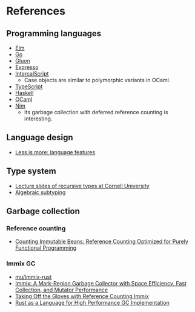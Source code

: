# References

## Programming languages

- [Elm](https://github.com/elm)
- [Go](https://github.com/golang/go)
- [Gluon](https://github.com/gluon-lang/gluon)
- [Expresso](https://github.com/willtim/Expresso)
- [IntercalScript](https://github.com/Storyyeller/IntercalScript)
  - Case objects are similar to polymorphic variants in OCaml.
- [TypeScript](https://github.com/microsoft/TypeScript)
- [Haskell](https://github.com/ghc/ghc)
- [OCaml](https://github.com/ocaml/ocaml)
- [Nim](https://github.com/nim-lang/Nim)
  - Its garbage collection with deferred reference counting is interesting.

## Language design

- [Less is more: language features](https://blog.ploeh.dk/2015/04/13/less-is-more-language-features/)

## Type system

- [Lecture slides of recursive types at Cornell University](https://www.cs.cornell.edu/courses/cs4110/2012fa/lectures/lecture27.pdf)
- [Algebraic subtyping](https://www.cl.cam.ac.uk/~sd601/thesis.pdf)

## Garbage collection

### Reference counting

- [Counting Immutable Beans: Reference Counting Optimized for Purely Functional Programming](https://arxiv.org/abs/1908.05647)

### Immix GC

- [mu/immix-rust](https://gitlab.anu.edu.au/mu/immix-rust)
- [Immix: A Mark-Region Garbage Collector with Space Efficiency, Fast Collection, and Mutator Performance](https://www.cs.utexas.edu/users/speedway/DaCapo/papers/immix-pldi-2008.pdf)
- [Taking Off the Gloves with Reference Counting Immix](http://users.cecs.anu.edu.au/~steveb/pubs/papers/rcix-oopsla-2013.pdf)
- [Rust as a Language for High Performance GC Implementation](http://users.cecs.anu.edu.au/~steveb/pubs/papers/rust-ismm-2016.pdf)
